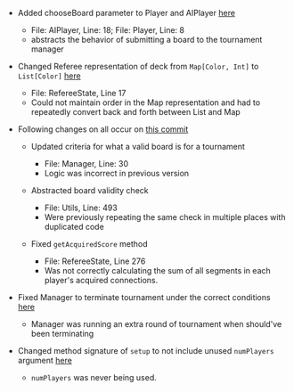 - Added chooseBoard parameter to Player and AIPlayer [here](https://github.ccs.neu.edu/CS4500-F21/lolo/commit/0c19c1127921946849f1d14e69b1f51cb754529d)
  - File: AIPlayer, Line: 18; File: Player, Line: 8
  - abstracts the behavior of submitting a board to the tournament manager
- Changed Referee representation of deck from `Map[Color, Int]` to `List[Color]` [here](https://github.ccs.neu.edu/CS4500-F21/lolo/commit/f07b3119bd0b0be1318ec1aad9e17e7289b085bc)
  - File: RefereeState, Line 17
  - Could not maintain order in the Map representation and had to repeatedly convert back and forth between List and Map

- Following changes on all occur on [this commit](https://github.ccs.neu.edu/CS4500-F21/lolo/commit/b1a4215b42bab85b6a95ace553d398fa9cdac425)

  - Updated criteria for what a valid board is for a tournament 
    - File: Manager, Line: 30
    - Logic was incorrect in previous version

  - Abstracted board validity check
    - File: Utils, Line: 493
    - Were previously repeating the same check in multiple places with duplicated code

  - Fixed `getAcquiredScore` method
    - File: RefereeState, Line 276
    - Was not correctly calculating the sum of all segments in each player's acquired connections.

- Fixed Manager to terminate tournament under the correct conditions [here](https://github.ccs.neu.edu/CS4500-F21/lolo/commit/60ba7ae6985f26e2482a3e3900d716de7a69deeb)
  - Manager was running an extra round of tournament when should've been terminating 
- Changed method signature of `setup` to not include unused `numPlayers` argument [here](https://github.ccs.neu.edu/CS4500-F21/lolo/commit/1f610fd57e9911b7c5321c140cf0224edc2448b1)
  - `numPlayers` was never being used. 
